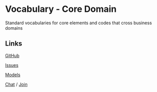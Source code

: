 # Vocabulary - Core Domain
Standard vocabularies for core elements and codes that cross business domains

## Links

[GitHub](https://github.com/uncefact/vocab-core)

[Issues](https://github.com/uncefact/vocab-core/issues)

[Models](https://jargon.sh/user/unece/vocab-core)

[Chat](https://uncefact.slack.com/archives/C03LPEPJGDN) / [Join](https://join.slack.com/t/uncefact/shared_invite/zt-1b4qajh9d-dMCc7brWqHDToDrh195EZA)
